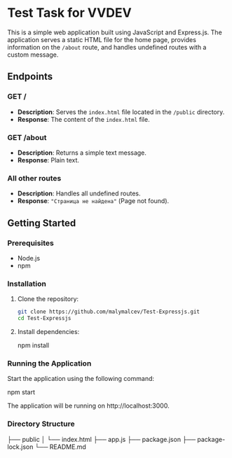 # Test Task for VVDEV

This is a simple web application built using JavaScript and Express.js. The application serves a static HTML file for the home page, provides information on the `/about` route, and handles undefined routes with a custom message.

## Endpoints

### GET /

- **Description**: Serves the `index.html` file located in the `/public` directory.
- **Response**: The content of the `index.html` file.

### GET /about

- **Description**: Returns a simple text message.
- **Response**: Plain text.

### All other routes

- **Description**: Handles all undefined routes.
- **Response**: `"Страница не найдена"` (Page not found).

## Getting Started

### Prerequisites

- Node.js
- npm

### Installation

1. Clone the repository:

   ```bash
   git clone https://github.com/malymalcev/Test-Expressjs.git
   cd Test-Expressjs
   

2. Install dependencies:

   
   npm install
   

### Running the Application

Start the application using the following command:


npm start


The application will be running on http://localhost:3000.

### Directory Structure


├── public
│   └── index.html
├── app.js
├── package.json
├── package-lock.json
└── README.md
